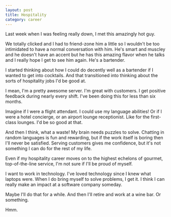 ```yaml
---
layout: post
title: Hospitality
category: career
---
```


Last week when I was feeling really down, I met this amazingly hot guy. 

We totally clicked and I had to friend-zone him a little so I wouldn't be too intimidated to have a normal conversation with him. He's smart and muscley and he doesn't have an accent but he has this amazing flavor when he talks and I really hope I get to see him again. He's a bartender.

I started thinking about how I could do decently well as a bartender if I wanted to get into cocktails. And that transitioned into thinking about the sorts of hospitality jobs I'd be good at. 

I mean, I'm a pretty awesome server. I'm great with customers. I get positive feedback during nearly every shift. I've been doing this for less than six months.

Imagine if I were a flight attendant. I could use my language abilities! Or if I were a hotel concierge, or an airport lounge receptionist. Like for the first-class lounges. I'd be so good at that.

And then I think, what a waste! My brain needs puzzles to solve. Chatting in random languages is fun and rewarding, but if the work itself is boring then I'll never be satisfied. Serving customers gives me confidence, but it's not something I can do for the rest of my life.

Even if my hospitality career moves on to the highest echelons of gourmet, top-of-the-line service, I'm not sure if I'll be proud of myself.

I want to work in technology. I've loved technology since I knew what laptops were. When I do bring myself to solve problems, I get it. I think I can really make an impact at a software company someday.

Maybe I'll do that for a while. And then I'll retire and work at a wine bar. Or something.

Hmm.